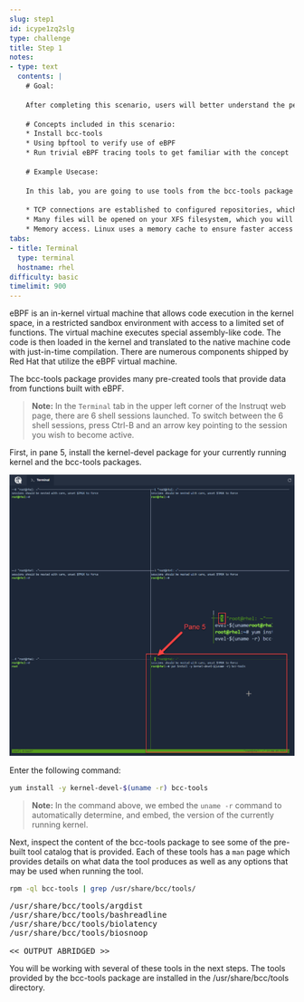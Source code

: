 ```yaml
---
slug: step1
id: icype1zq2slg
type: challenge
title: Step 1
notes:
- type: text
  contents: |
    # Goal:

    After completing this scenario, users will better understand the performance observability tools provided in Red Hat Enterprise Linux 8.

    # Concepts included in this scenario:
    * Install bcc-tools
    * Using bpftool to verify use of eBPF
    * Run trivial eBPF tracing tools to get familiar with the concept

    # Example Usecase:

    In this lab, you are going to use tools from the bcc-tools package to analyse what happens on a system during a `yum update`. We picked `yum update` because it represents a non-trivial, real world application. In a `yum update`, the following activity happens:

    * TCP connections are established to configured repositories, which you will track with `gethostlatency` and `tcplife`.
    * Many files will be opened on your XFS filesystem, which you will observe with `filetop`. You will also use `xfsslower` to determine which XFS operations take longer than 10ms to execute.
    * Memory access. Linux uses a memory cache to ensure faster access to needed information than having to go to disk. Using `cachestat`, you will be able to see hits and misses on this cache in realtime. When everything Linux needs is cached, you should observe zero misses and while the cache is being populated, you will see a number of misses. If the cache continues to be populated beyond the size of the cache, Linux will employ a LRU (Least Recently Used) algorithm with a lot of heuristics and some cached data will be removed and replaced with new data.
tabs:
- title: Terminal
  type: terminal
  hostname: rhel
difficulty: basic
timelimit: 900
---
```

eBPF is an in-kernel virtual machine that allows code execution in the kernel space, in a restricted sandbox environment with access to a limited set of functions. The virtual machine executes special assembly-like code. The code is then loaded in the kernel and translated to the native machine code with just-in-time compilation. There are numerous components shipped by Red Hat that utilize the eBPF virtual machine.

The bcc-tools package provides many pre-created tools that provide data from functions built with eBPF.

>**Note:** In the `Terminal` tab in the upper left corner of the Instruqt web page, there are 6 shell sessions launched. To switch between the 6 shell sessions, press Ctrl-B and an arrow key pointing to the session you wish to become active.

First, in pane 5, install the kernel-devel package for your currently running kernel and the bcc-tools packages.

![Terminal Pane 5](../assets/pane5.png)

Enter the following command:

```bash
yum install -y kernel-devel-$(uname -r) bcc-tools
```

>**Note:** In the command above, we embed the `uname -r` command to automatically determine, and embed, the version of the currently running kernel.

Next, inspect the content of the bcc-tools package to see some of the pre-built tool catalog that is provided.  Each of these tools has a `man` page which provides details on what data the tool produces as well as any options that may be used when running the tool.

```bash
rpm -ql bcc-tools | grep /usr/share/bcc/tools/
```

<pre class="file">
/usr/share/bcc/tools/argdist
/usr/share/bcc/tools/bashreadline
/usr/share/bcc/tools/biolatency
/usr/share/bcc/tools/biosnoop

<< OUTPUT ABRIDGED >>
</pre>

You will be working with several of these tools in the next steps.  The
tools provided by the bcc-tools package are installed in the
/usr/share/bcc/tools directory.
